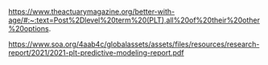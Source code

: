 https://www.theactuarymagazine.org/better-with-age/#:~:text=Post%2Dlevel%20term%20(PLT),all%20of%20their%20other%20options.

https://www.soa.org/4aab4c/globalassets/assets/files/resources/research-report/2021/2021-plt-predictive-modeling-report.pdf